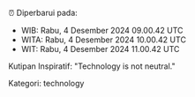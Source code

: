 ⏰ Diperbarui pada:
- WIB: Rabu, 4 Desember 2024 09.00.42 UTC
- WITA: Rabu, 4 Desember 2024 10.00.42 UTC
- WIT: Rabu, 4 Desember 2024 11.00.42 UTC

Kutipan Inspiratif:
"Technology is not neutral."


Kategori: technology

